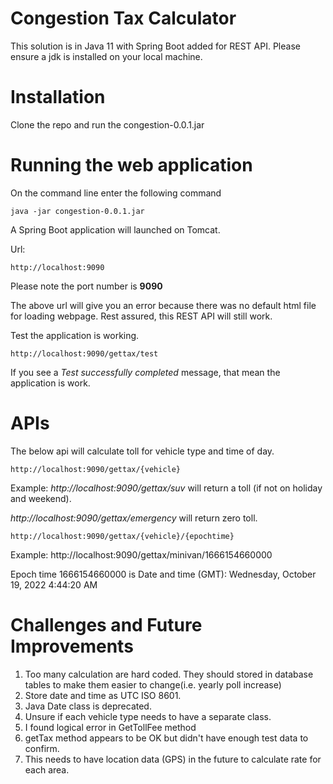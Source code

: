 # Congestion Tax Calculator

This solution is in Java 11 with Spring Boot added for REST API. 
Please ensure a jdk is installed on your local machine. 


# Installation

Clone the repo and run the congestion-0.0.1.jar 

# Running the web application

On the command line enter the following command

```
java -jar congestion-0.0.1.jar

```

A Spring Boot application will launched on Tomcat. 

Url:

```
http://localhost:9090
```
Please note the port number is **9090**

The above url will give you an error because there was no default html file for loading webpage. Rest assured, this REST API will still work. 

Test the application is working.
```
http://localhost:9090/gettax/test
```
If you see a *Test successfully completed* message, that mean the application is work. 


# APIs

The below api will calculate toll for vehicle type and time of day.

```
http://localhost:9090/gettax/{vehicle}
```
Example:
*http://localhost:9090/gettax/suv* will return a toll (if not on holiday and weekend).

*http://localhost:9090/gettax/emergency* will return zero toll.

```
http://localhost:9090/gettax/{vehicle}/{epochtime}
```

Example: 
http://localhost:9090/gettax/minivan/1666154660000

Epoch time 1666154660000 is 
Date and time (GMT): Wednesday, October 19, 2022 4:44:20 AM

# Challenges and Future Improvements
1. Too many calculation are  hard coded. They should stored in database tables to make them easier to change(i.e. yearly poll increase)
2. Store date and time as UTC ISO 8601.
3. Java Date class is deprecated.
4. Unsure if each vehicle type needs to have a separate class.
5. I found logical error in GetTollFee method
6. getTax method appears to be OK but didn't have enough test data to confirm.
7. This needs to have location data (GPS) in the future to calculate rate for each area.




